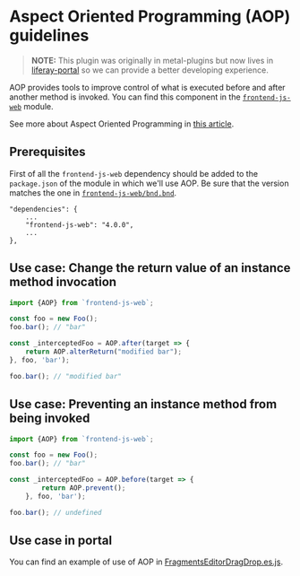 # Aspect Oriented Programming (AOP) guidelines

> **NOTE:** This plugin was originally in metal-plugins but now lives in [liferay-portal](https://github.com/liferay/liferay-portal) so we can provide a better developing experience.

AOP provides tools to improve control of what is executed before and after another method is invoked. You can find this component in the [`frontend-js-web`](https://github.com/liferay/liferay-portal/tree/c0c13433600398fed8768f539aa8212978f7409c/modules/apps/frontend-js/frontend-js-web) module.

See more about Aspect Oriented Programming in [this article](https://medium.com/@kyuwoo.choi/sneak-peek-to-javascript-aop-16458f807842).

## Prerequisites

First of all the `frontend-js-web` dependency should be added to the `package.json` of the module in which we'll use AOP. Be sure that the version matches the one in [`frontend-js-web/bnd.bnd`](https://github.com/liferay/liferay-portal/blob/c0c13433600398fed8768f539aa8212978f7409c/modules/apps/frontend-js/frontend-js-web/bnd.bnd).

```
"dependencies": {
	...
	"frontend-js-web": "4.0.0",
	...
},
```

## Use case: Change the return value of an instance method invocation

```javascript
import {AOP} from `frontend-js-web`;

const foo = new Foo();
foo.bar(); // "bar"

const _interceptedFoo = AOP.after(target => {
	return AOP.alterReturn("modified bar");
}, foo, 'bar');

foo.bar(); // "modified bar"
```

## Use case: Preventing an instance method from being invoked

```javascript
import {AOP} from `frontend-js-web`;

const foo = new Foo();
foo.bar(); // "bar"

const _interceptedFoo = AOP.before(target => {
		return AOP.prevent();
	}, foo, 'bar');

foo.bar(); // undefined
```

## Use case in portal

You can find an example of use of AOP in [FragmentsEditorDragDrop.es.js](https://github.com/liferay/liferay-portal/blob/c0c13433600398fed8768f539aa8212978f7409c/modules/apps/layout/layout-content-page-editor-web/src/main/resources/META-INF/resources/js/utils/FragmentsEditorDragDrop.es.js).